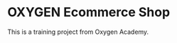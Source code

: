 # OXYGEN Ecommerce Shop
This is a training project from Oxygen Academy.                                                  
  
  
 
 
